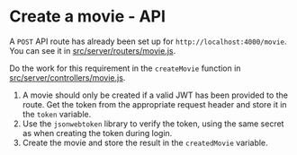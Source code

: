 # Create a movie - API

A `POST` API route has already been set up for `http://localhost:4000/movie`. You can see it in [src/server/routers/movie.js](../src/server/routers/movie.js).

Do the work for this requirement in the `createMovie` function in [src/server/controllers/movie.js](../src/server/controllers/movie.js).

1. A movie should only be created if a valid JWT has been provided to the route. Get the token from the appropriate request header and store it in the `token` variable.
2. Use the `jsonwebtoken` library to verify the token, using the same secret as when creating the token during login.
3. Create the movie and store the result in the `createdMovie` variable. 
